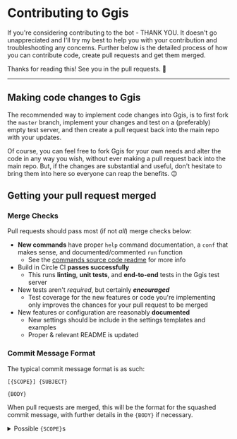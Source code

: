# Contributing to Ggis

If you're considering contributing to the bot - THANK YOU. It doesn't go unappreciated and I'll try my best to help you with your contribution and troubleshooting any concerns. Further below is the detailed process of how you can contribute code, create pull requests and get them merged.

Thanks for reading this! See you in the pull requests. 🤙

---

## Making code changes to Ggis

The recommended way to implement code changes into Ggis, is to first fork the `master` branch, implement your changes and test on a (preferably) empty test server, and then create a pull request back into the main repo with your updates.

Of course, you can feel free to fork Ggis for your own needs and alter the code in any way you wish, without ever making a pull request back into the main repo. But, if the changes are substantial and useful, don't hesitate to bring them into here so everyone can reap the benefits. 😉

## Getting your pull request merged

### Merge Checks

Pull requests should pass most (if not *all*) merge checks below:

- **New commands** have proper `help` command documentation, a `conf` that makes sense, and documented/commented `run` function
    - See the [commands source code readme](https://github.com/malouro/ggis-bot/tree/master/commands/README.md) for more info
- Build in Circle CI **passes successfully**
    - This runs **linting**, **unit tests**, and **end-to-end** tests in the Ggis test server
- New tests aren't *required*, but certainly ***encouraged***
    - Test coverage for the new features or code you're implementing only improves the chances for your pull request to be merged
- New features or configuration are reasonably **documented**
    - New settings should be include in the settings templates and examples
    - Proper & relevant README is updated

### Commit Message Format

The typical commit message format is as such:

```
[{SCOPE}] {SUBJECT}

{BODY}
```

When pull requests are merged, this will be the format for the squashed commit message, with further details in the `{BODY}` if necessary.

<details><summary>Possible <code>{SCOPE}</code>s</summary>

- `Fix` - Bugfix or corrections
- `Docs` - Documentation related
- `Build` - Updates to the CI configuration or NPM scripts
- `Test` - New tests or updates to existing tests
- `Deps` - Dependency updates
- `!{Command}` - Updates related to the given command specifically
- `LFG` - Updates related to the LFG feature(s)
- `StreamLink` - Updates related to the StreamLink feature(s)
- `Chore` - Everything else

</details>